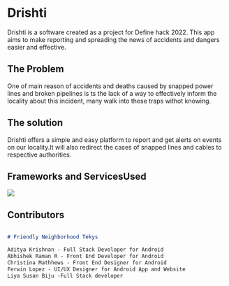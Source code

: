 # Drishti

Drishti is a software created as a project for Define hack 2022.
This app aims to make reporting and spreading the news of accidents and dangers easier and effective. 

## The Problem
  One of main reason of accidents and deaths caused by snapped power lines and broken pipelines is ts the lack of a way to effectively inform the locality about this incident, many walk into these traps withot knowing.

## The solution
  Drishti offers a simple and easy platform to report and get alerts on events on our locality.It will also redirect the cases of snapped lines and cables to respective authorities.

## Frameworks and ServicesUsed
[![](https://skillicons.dev/icons?i=flutter,androidstudio,bootstrap,figma,heroku,js,mongodb,react)](https://skillicons.dev)


## Contributors

```markdown   

# Friendly Neighborhood Tekys

Aditya Krishnan - Full Stack Developer for Android
Abhishek Raman R - Front End Developer for Android
Christina Mathhews - Front End Designer for Android
Ferwin Lopez - UI/UX Designer for Android App and Website
Liya Susan Biju -Full Stack developer 

```
 

